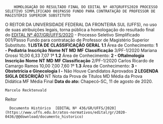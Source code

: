         HOMOLOGAÇÃO DO RESULTADO FINAL DO EDITAL Nº 407GRUFFS2020 PROCESSO SELETIVO SIMPLIFICADO 001PASSO FUNDO PARA CONTRATAÇÃO DE PROFESSOR DE MAGISTÉRIO SUPERIOR SUBSTITUTO  

 O REITOR DA UNIVERSIDADE FEDERAL DA FRONTEIRA SUL (UFFS), no uso de suas atribuições legais, torna pública a homologação do resultado final do [EDITAL Nº 407/GR/UFFS/2020](https://www.uffs.edu.br/atos-normativos/edital/gr/2020-0407) - Processo Seletivo Simplificado 001/Passo Fundo para contratação de Professor de Magistério Superior Substituto.     **1 LISTA DE CLASSIFICAÇÃO GERAL**   **1.1**  Área de Conhecimento: **1 - Pediatria**      **Inscrição**     **Nome**     **NT**     **MD**     **MF**     **Classificação**      3/PF-1/2020   Mariana Grossi   10,00   6,33   7,07   1ª     **1.2**  Área de Conhecimento:  **2 - Oftalmologia**      **Inscrição**     **Nome**     **NT**     **MD**     **MF**     **Classificação**      2/PF-1/2020   Carlos Ricardo de Camargo Ramos   10,00   7,00   7,60   1º      **1.3**  Área de Conhecimento:  **3 - Obstetrícia e Ginecologia**   **I -**  Não Houve Candidatos Aprovados     **2 LEGENDA**      **SIGLA**     **DESCRIÇÃO**      NT   Nota da Prova de Títulos     MD   Média da Prova Didática     MF   Média Final           **Data do ato:** Chapecó-SC, 11 de agosto de 2020.   
 

    Marcelo Recktenvald   
 Reitor 

      Documento Histórico  [EDITAL Nº 436/GR/UFFS/2020](https://www.uffs.edu.br/atos-normativos/edital/gr/2020-0436/@@download/documento_historico)     
      